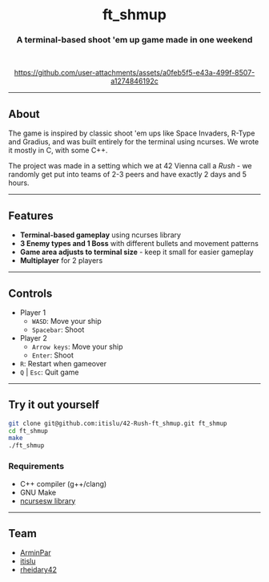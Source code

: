 <div align="center">

# ft_shmup
### A terminal-based shoot 'em up game made in one weekend

<br>

https://github.com/user-attachments/assets/a0feb5f5-e43a-499f-8507-a1274846192c

</div>

---

## About

The game is inspired by classic shoot 'em ups like Space Invaders, R-Type and Gradius, and was built entirely for the terminal using ncurses. We wrote it mostly in C, with some C++.

The project was made in a setting which we at 42 Vienna call a *Rush* - we randomly get put into teams of 2-3 peers and have exactly 2 days and 5 hours.

---

## Features

- **Terminal-based gameplay** using ncurses library
- **3 Enemy types and 1 Boss** with different bullets and movement patterns
- **Game area adjusts to terminal size** - keep it small for easier gameplay
- **Multiplayer** for 2 players

---

## Controls

- Player 1
  - `WASD`: Move your ship
  - `Spacebar`: Shoot
- Player 2
  - `Arrow keys`: Move your ship
  - `Enter`: Shoot
- `R`: Restart when gameover
- `Q` | `Esc`: Quit game

---

## Try it out yourself

```bash
git clone git@github.com:itislu/42-Rush-ft_shmup.git ft_shmup
cd ft_shmup
make
./ft_shmup
```

### Requirements

- C++ compiler (g++/clang)
- GNU Make
- [ncursesw library](https://invisible-island.net/ncurses/)

---

## Team

- [ArminPar](https://github.com/ArminPar)
- [itislu](https://github.com/itislu)
- [rheidary42](https://github.com/rheidary42)
